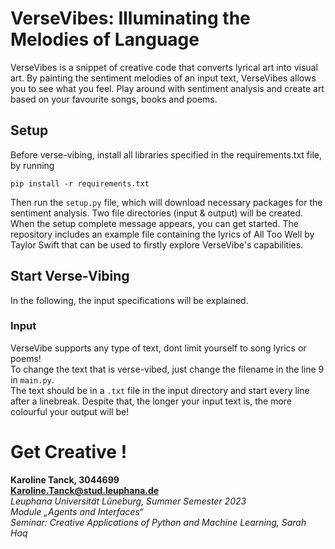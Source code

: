 # VerseVibes: Illuminating the Melodies of Language
VerseVibes is a snippet of creative code that converts lyrical art into visual art.
By painting the sentiment melodies of an input text, VerseVibes allows you to see what you feel.
Play around with sentiment analysis and create art based on your favourite songs, books and poems.

## Setup
Before verse-vibing, install all libraries specified in the requirements.txt file, by running
```
pip install -r requirements.txt
```
Then run the `setup.py` file, which will download necessary packages for the sentiment analysis. 
Two file directories (input & output) will be created. 
When the setup complete message appears, you can get started. 
The repository includes an example file containing the lyrics of All Too Well by Taylor Swift that can be used to firstly explore VerseVibe's capabilities. 

## Start Verse-Vibing  
In the following, the input specifications will be explained.  
### Input
VerseVibe supports any type of text, dont limit yourself to song lyrics or poems!  
To change the text that is verse-vibed, just change the filename in the line 9 in `main.py`.   
The text should be in a `.txt` file in the input directory and start every line after a linebreak.
Despite that, the longer your input text is, the more colourful your output will be!   

# Get Creative !


**Karoline Tanck, 3044699**  
**Karoline.Tanck@stud.leuphana.de**  
*Leuphana Universität Lüneburg, Summer Semester 2023*  
*Module „Agents and Interfaces“*  
*Seminar: Creative Applications of Python and Machine Learning, Sarah Haq*  

